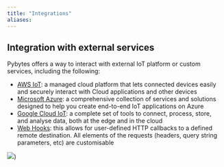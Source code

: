 ```yaml
---
title: "Integrations"
aliases:
---
```


## Integration with external services

Pybytes offers a way to interact with external IoT platform or custom services, including the following:

* [AWS IoT](amazon-iot): a managed cloud platform that lets connected devices easily and securely interact with Cloud applications and other devices
* [Microsoft Azure](azure): a comprehensive collection of services and solutions designed to help you create end-to-end IoT applications on Azure
* [Google Cloud IoT](google): a complete set of tools to connect, process, store, and analyse data, both at the edge and in the cloud
* [Web Hooks](webhooks): this allows for user-defined HTTP callbacks to a defined remote destination. All elements of the requests (headers, query string parameters, etc) are customisable

![](/gitbook/assets/pybytes/integrations/select-new-integration.png))